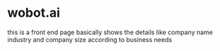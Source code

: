 # wobot.ai
this is a front end page basically shows the details like company name  industry and company size according to business needs 
